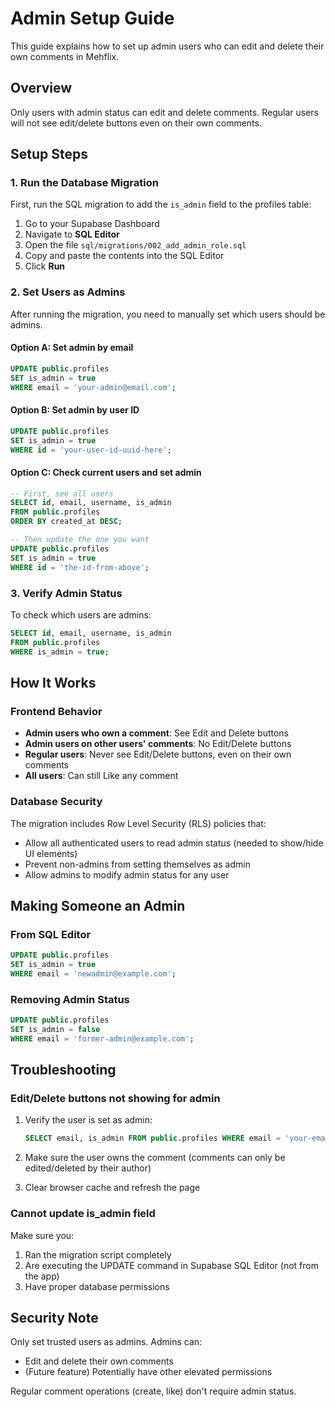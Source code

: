 # Admin Setup Guide

This guide explains how to set up admin users who can edit and delete their own comments in Mehflix.

## Overview

Only users with admin status can edit and delete comments. Regular users will not see edit/delete buttons even on their own comments.

## Setup Steps

### 1. Run the Database Migration

First, run the SQL migration to add the `is_admin` field to the profiles table:

1. Go to your Supabase Dashboard
2. Navigate to **SQL Editor**
3. Open the file `sql/migrations/002_add_admin_role.sql`
4. Copy and paste the contents into the SQL Editor
5. Click **Run**

### 2. Set Users as Admins

After running the migration, you need to manually set which users should be admins.

#### Option A: Set admin by email

```sql
UPDATE public.profiles 
SET is_admin = true 
WHERE email = 'your-admin@email.com';
```

#### Option B: Set admin by user ID

```sql
UPDATE public.profiles 
SET is_admin = true 
WHERE id = 'your-user-id-uuid-here';
```

#### Option C: Check current users and set admin

```sql
-- First, see all users
SELECT id, email, username, is_admin 
FROM public.profiles 
ORDER BY created_at DESC;

-- Then update the one you want
UPDATE public.profiles 
SET is_admin = true 
WHERE id = 'the-id-from-above';
```

### 3. Verify Admin Status

To check which users are admins:

```sql
SELECT id, email, username, is_admin 
FROM public.profiles 
WHERE is_admin = true;
```

## How It Works

### Frontend Behavior

- **Admin users who own a comment**: See Edit and Delete buttons
- **Admin users on other users' comments**: No Edit/Delete buttons
- **Regular users**: Never see Edit/Delete buttons, even on their own comments
- **All users**: Can still Like any comment

### Database Security

The migration includes Row Level Security (RLS) policies that:
- Allow all authenticated users to read admin status (needed to show/hide UI elements)
- Prevent non-admins from setting themselves as admin
- Allow admins to modify admin status for any user

## Making Someone an Admin

### From SQL Editor

```sql
UPDATE public.profiles 
SET is_admin = true 
WHERE email = 'newadmin@example.com';
```

### Removing Admin Status

```sql
UPDATE public.profiles 
SET is_admin = false 
WHERE email = 'former-admin@example.com';
```

## Troubleshooting

### Edit/Delete buttons not showing for admin

1. Verify the user is set as admin:
   ```sql
   SELECT email, is_admin FROM public.profiles WHERE email = 'your-email@example.com';
   ```

2. Make sure the user owns the comment (comments can only be edited/deleted by their author)

3. Clear browser cache and refresh the page

### Cannot update is_admin field

Make sure you:
1. Ran the migration script completely
2. Are executing the UPDATE command in Supabase SQL Editor (not from the app)
3. Have proper database permissions

## Security Note

Only set trusted users as admins. Admins can:
- Edit and delete their own comments
- (Future feature) Potentially have other elevated permissions

Regular comment operations (create, like) don't require admin status.

